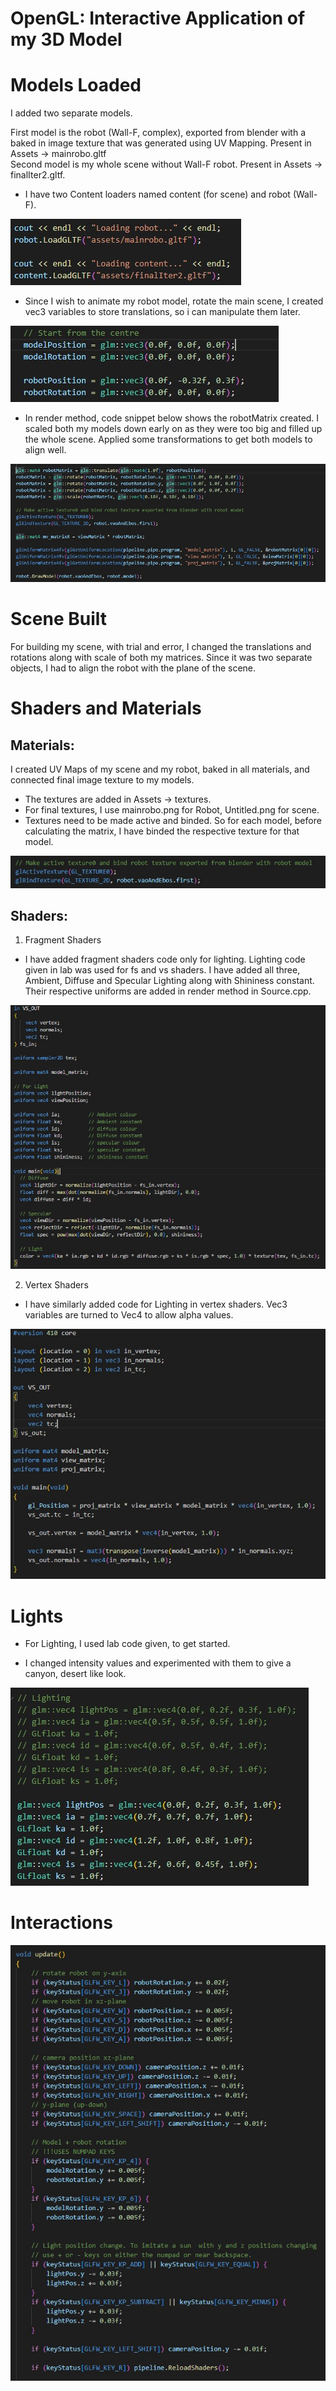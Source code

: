 # OpenGL: Interactive Application of my 3D Model


# Models Loaded 
  

I added two separate models.  

First model is the robot (Wall-F, complex), exported from blender with a baked in image texture that was generated using UV Mapping. Present in Assets -> mainrobo.gltf  
Second model is my whole scene without Wall-F robot. Present in Assets -> finalIter2.gltf.  

- I have two Content loaders named content (for scene) and robot (Wall-F).  

![Load Model Snipper](../Appendices/modelLoading.jpg)  

- Since I wish to animate my robot model, rotate the main scene, I created vec3 variables to store translations, so i can manipulate them later.  

![Model Translation Vars](../Appendices/modelTranslation.jpg)  

- In render method, code snippet below shows the robotMatrix created. I scaled both my models down early on as they were too big and filled up the whole scene. Applied some transformations to get both models to align well.  

![Code Snipper for Model Loading Image](../Appendices/modelOpenGL.jpg)  
  

# Scene Built

For building my scene, with trial and error, I changed the translations and rotations along with scale of both my matrices. Since it was two separate objects, I had to align the robot with the plane of the scene.  

# Shaders and Materials

## Materials:  

I created UV Maps of my scene and my robot, baked in all materials, and connected final image texture to my models.
- The textures are added in Assets -> textures.  
- For final textures, I use mainrobo.png for Robot, Untitled.png for scene.  
- Textures need to be made active and binded. So for each model, before calculating the matrix, I have binded the respective texture for that model.

![Texture Binding](../Appendices/textureBinding.jpg)

## Shaders:

1. Fragment Shaders  
- I have added fragment shaders code only for lighting. Lighting code given in lab was used for fs and vs shaders. I have added all three, Ambient, Diffuse and Specular Lighting along with Shininess constant. Their respective uniforms are added in render method in Source.cpp.  

![fragment shader](../Appendices/fragmentShader.jpg)


2. Vertex Shaders
- I have similarly added code for Lighting in vertex shaders. Vec3 variables are turned to Vec4 to allow alpha values.  

![Vertex shader](../Appendices/vertexShader.jpg)


# Lights

- For Lighting, I used lab code given, to get started. 

- I changed intensity values and experimented with them to give a canyon, desert like look.  

![Init Values](../Appendices/lightingColorChange.jpg)

# Interactions

![Interactions](../Appendices/interaction.jpg)  
